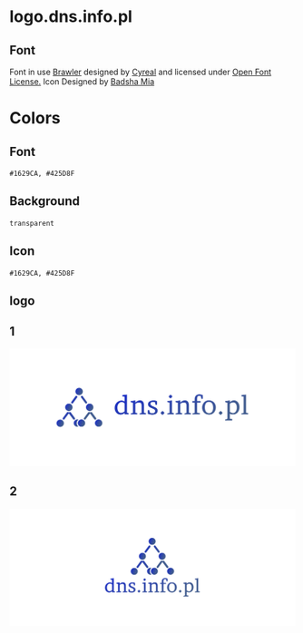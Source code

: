# logo.dns.info.pl


## Font

Font in use <a target="_blank" href="https://fonts.google.com/specimen/Brawler">Brawler</a> designed by
<a target="_blank" href="http://www.cyreal.org/">Cyreal</a>
and licensed under
<a target="_blank" href="http://scripts.sil.org/cms/scripts/page.php?site_id=nrsi&amp;id=OFL_web">Open Font License.</a>
Icon Designed by
<a target="_blank" href="https://thenounproject.com/miabadsha9">Badsha Mia</a>


# Colors


## Font
    
    #1629CA, #425D8F

## Background

    transparent

## Icon


    #1629CA, #425D8F



## logo

## 1
![1/cover.png](1/cover.png)

## 2
![2/cover.png](2/cover.png)
